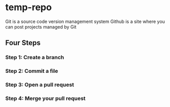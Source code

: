 # temp-repo
 Git is a source code version management system
 Github is a site where you can post projects managed by Git

## Four Steps
### Step 1: Create a branch
### Step 2: Commit a file
### Step 3: Open a pull request
### Step 4: Merge your pull request

